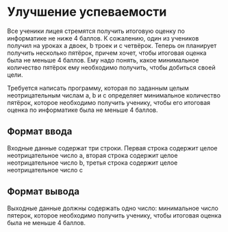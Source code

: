 # Улучшение успеваемости

Все ученики лицея стремятся получить итоговую оценку по информатике не ниже 4 баллов. 
К сожалению, один из учеников получил на уроках a двоек, b троек и c четвёрок. 
Теперь он планирует получить несколько пятёрок, причем хочет, чтобы итоговая оценка была не меньше 4 баллов. 
Ему надо понять, какое минимальное количество пятёрок ему необходимо получить, чтобы добиться своей цели.

Требуется написать программу, которая по заданным целым неотрицательным числам a, b и c определяет минимальное количество пятёрок,
которое необходимо получить ученику, чтобы его итоговая оценка по информатике была не меньше 4 баллов.

## Формат ввода

Входные данные содержат три строки. Первая строка содержит целое неотрицательное число a,
вторая строка содержит целое неотрицательное число b, третья строка содержит целое неотрицательное число c

## Формат вывода

Выходные данные должны содержать одно число: минимальное число пятерок, которое необходимо получить ученику, 
чтобы итоговая оценка была не меньше 4 баллов.